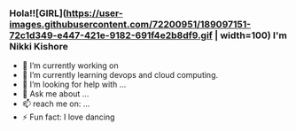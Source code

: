 ### Hola!![GIRL](https://user-images.githubusercontent.com/72200951/189097151-72c1d349-e447-421e-9182-691f4e2b8df9.gif | width=100) I'm Nikki Kishore

- 🔭 I’m currently working on 
- 🌱 I’m currently learning devops and cloud computing.
- 🤔 I’m looking for help with ...
- 💬 Ask me about ...
- 📫 reach me on: ...
- ⚡ Fun fact: I love dancing
